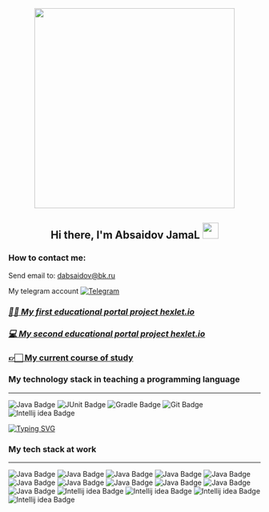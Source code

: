 <div id="header" align="center">
  <img src="https://media.giphy.com/media/NaxKt9aSzAspO/giphy.gif" width="400"/>
  
  ## Hi there, I'm Absaidov JamaL <img src="https://github.com/blackcater/blackcater/raw/main/images/Hi.gif" height="32"/></h1>
</div>


### How to contact me:
Send email to: dabsaidov@bk.ru 

My telegram account [![Telegram](https://img.shields.io/badge/Telegram-blue?style=flat-square&logo=Telegram)](https://t.me/Absaidov_JamaL)

 ### [_👨‍💻 My first educational portal project hexlet.io_](https://github.com/Absaidov/java-project-61)
 
  ### [_💻 My second educational portal project hexlet.io_](https://github.com/Absaidov/java-project-71)
  
  ### [👉🏻 My current course of study](https://github.com/Absaidov/hexlet-assignments)


### My technology stack in teaching a programming language

___
<div id="badges">
<!--   <img src="https://img.shields.io/badge/Java-orange?style=for-the-badge&logo=Java&logoColor=white" alt="Java Badge"/> -->
  <img src="https://img.shields.io/badge/Java-ED8B00?style=for-the-badge&logo=openjdk&logoColor=white" alt="Java Badge"/>
<!--   <img src="https://img.shields.io/badge/Spring-green?style=for-the-badge&logo=spring&logoColor=white" alt="Spring Badge"/> -->
  <img src="https://img.shields.io/badge/JUnit-yellow?style=for-the-badge&logo=junit&logoColor=white" alt="JUnit Badge"/>
  <img src="https://img.shields.io/badge/Gradle-deepskyblue?style=for-the-badge&logo=gradle&logoColor=white" alt="Gradle Badge"/>
<!--   <img src="https://img.shields.io/badge/Hibernate-grey?style=for-the-badge&logo=hibernate&logoColor=white" alt="Hibernate Badge"/> -->
  <img src="https://img.shields.io/badge/Git-red?style=for-the-badge&logo=git&logoColor=white" alt="Git Badge"/>
<!--   <img src="https://img.shields.io/badge/Postgresql-blue?style=for-the-badge&logo=postgresql&logoColor=white" alt="Postgresql Badge"/>
  <img src="https://img.shields.io/badge/Rest api-darkgreen?style=for-the-badge&logo=rest api&logoColor=white" alt="Rest api Badge"/> -->
  <img src="https://img.shields.io/badge/Intellij idea-black?style=for-the-badge&logo=Intellij idea&logoColor=white" alt="Intellij idea Badge"/>

  
  

  </div>




<a href="https://git.io/typing-svg"><img src="https://readme-typing-svg.herokuapp.com?font=Fira+Code&pause=1000&color=8DCAA0&background=000000&center=true&vCenter=true&width=435&lines=I'm+also+System+Administrator" alt="Typing SVG" /></a>


### My tech stack at work
___

<div id="badges">
  <img src="https://img.shields.io/badge/Debian-A81D33?style=for-the-badge&logo=debian&logoColor=white" alt="Java Badge"/>
  <img src="https://img.shields.io/badge/Kali_Linux-557C94?style=for-the-badge&logo=kali-linux&logoColor=white" alt="Java Badge"/>
  <img src="https://img.shields.io/badge/Linux-FCC624?style=for-the-badge&logo=linux&logoColor=black" alt="Java Badge"/>
  <img src="https://img.shields.io/badge/mac%20os-000000?style=for-the-badge&logo=apple&logoColor=white" alt="Java Badge"/>
  <img src="https://img.shields.io/badge/manjaro-35BF5C?style=for-the-badge&logo=manjaro&logoColor=white" alt="Java Badge"/>
  <img src="https://img.shields.io/badge/Ubuntu-E95420?style=for-the-badge&logo=ubuntu&logoColor=white" alt="Java Badge"/>
  <img src="https://img.shields.io/badge/Windows-0078D6?style=for-the-badge&logo=windows&logoColor=white" alt="Java Badge"/>
  <img src="https://img.shields.io/badge/GNU%20Bash-4EAA25?style=for-the-badge&logo=GNU%20Bash&logoColor=white" alt="Java Badge"/>
  <img src="https://img.shields.io/badge/iTerm2-000000?style=for-the-badge&logo=iterm2&logoColor=white" alt="Java Badge"/>
  <img src="https://img.shields.io/badge/powershell-5391FE?style=for-the-badge&logo=powershell&logoColor=white" alt="Java Badge"/>
  <img src="https://img.shields.io/badge/Snyk-4C4A73?style=for-the-badge&logo=snyk&logoColor=white" alt="Java Badge"/>
  <img src="https://img.shields.io/badge/HTML5-E34F26?style=for-the-badge&logo=html5&logoColor=white" alt="Intellij idea Badge"/>
  <img src="https://img.shields.io/badge/CSS3-1572B6?style=for-the-badge&logo=css3&logoColor=white" alt="Intellij idea Badge"/>
  <img src="https://img.shields.io/badge/Sass-CC6699?style=for-the-badge&logo=sass&logoColor=white" alt="Intellij idea Badge"/>
  <img src="https://img.shields.io/badge/Bootstrap-563D7C?style=for-the-badge&logo=bootstrap&logoColor=white" alt="Intellij idea Badge"/>
</div>
  

